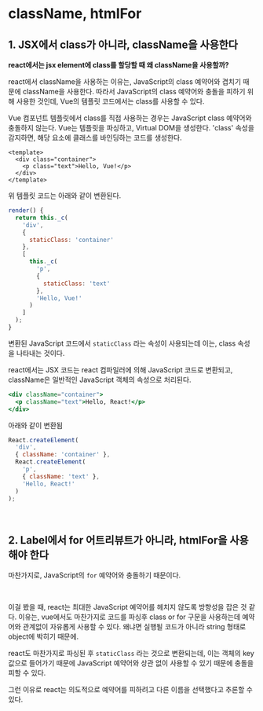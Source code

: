 # className, htmlFor

## 1. JSX에서 class가 아니라, className을 사용한다

**react에서는 jsx element에 class를 할당할 때 왜 className을 사용할까?**

react에서 className을 사용하는 이유는, JavaScript의 class 예약어와 겹치기 때문에 className을 사용한다. 따라서 JavaScript의 class 예약어와 충돌을 피하기 위해 사용한 것인데, Vue의 템플릿 코드에서는 class를 사용할 수 있다.

Vue 컴포넌트 템플릿에서 class를 직접 사용하는 경우는 JavaScript class 예약어와 충돌하지 않는다. Vue는 템플릿을 파싱하고, Virtual DOM을 생성한다. 'class' 속성을 감지하면, 해당 요소에 클래스를 바인딩하는 코드를 생성한다.

```vue
<template>
  <div class="container">
    <p class="text">Hello, Vue!</p>
  </div>
</template>
```

 위 템플릿 코드는 아래와 같이 변환된다.

```js
render() {
  return this._c(
    'div',
    {
      staticClass: 'container'
    },
    [
      this._c(
        'p',
        {
          staticClass: 'text'
        },
        'Hello, Vue!'
      )
    ]
  );
}
```

변환된 JavaScript 코드에서 `staticClass` 라는 속성이 사용되는데 이는, class 속성을 나타내는 것이다.

react에서는 JSX 코드는 react 컴파일러에 의해 JavaScript 코드로 변환되고, className은 일반적인 JavaScript 객체의 속성으로 처리된다.

```jsx
<div className="container">
  <p className="text">Hello, React!</p>
</div>
```

아래와 같이 변환됨

```js
React.createElement(
  'div',
  { className: 'container' },
  React.createElement(
    'p',
    { className: 'text' },
    'Hello, React!'
  )
);
```

<br/>

## 2. Label에서 for 어트리뷰트가 아니라, htmlFor을 사용해야 한다

마찬가지로, JavaScript의 `for` 예약어와 충돌하기 때문이다.

<br/>

이걸 봤을 때, react는 최대한 JavaScript 예약어를 헤치지 않도록 방향성을 잡은 것 같다. 이유는, vue에서도 마찬가지로 코드를 파싱후 class or for 구문을 사용하는데 예약어와 관계없이 자유롭게 사용할 수 있다. 왜냐면 실행될 코드가 아니라 string 형태로 object에 박히기 때문에.

react도 마찬가지로 파싱된 후 `staticClass` 라는 것으로 변환되는데, 이는 객체의 key 값으로 들어가기 때문에 JavaScript 예약어와 상관 없이 사용할 수 있기 때문에 충돌을 피할 수 있다.

그런 이유로 react는 의도적으로 예약어를 피하려고 다른 이름을 선택했다고 추론할 수 있다.
